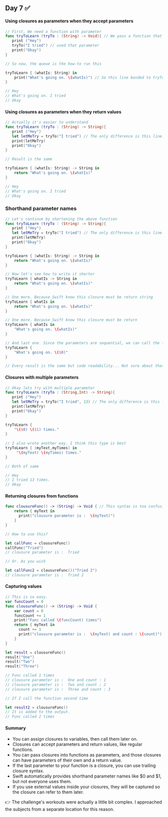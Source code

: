 ## Day 7 :white_check_mark:
#### Using closures as parameters when they accept parameters 
```swift
// First, We need a function with parameter
func tryToLearn (tryTo : (String) -> Void){ // We pass a function that takes a parameter as a parameter to the function.
   print ("Hey")
   tryTo("I tried") // used that parameter
   print("Okay")
}

// So now, the queue is the how-to run this 

tryToLearn { (whatIs: String) in
    print("What's going on. \(whatIs)") // So this line bonded to tryTo. and "whatIs" is the parameter of "tryTo"
}

// Hey
// What's going on. I tried
// Okay
```

#### Using closures as parameters when they return values
```swift
// Actually it's easier to understand
func tryToLearn (tryTo : (String) -> String){ 
   print ("Hey")
   let letMeTry = tryTo("I tried") // The only difference is this line. The assignment is done because it is a return result.
   print(letMeTry)
   print("Okay")
}

// Result is the same

tryToLearn { (whatIs: String) -> String in
    return "What's going on. \(whatIs)"
}

// Hey
// What's going on. I tried
// Okay
```

### Shorthand parameter names
```swift
// Let's continue by shortening the above function
func tryToLearn (tryTo : (String) -> String){ 
   print ("Hey")
   let letMeTry = tryTo("I tried") // The only difference is this line. The assignment is done because it is a return result.
   print(letMeTry)
   print("Okay")
}

tryToLearn { (whatIs: String) -> String in
    return "What's going on. \(whatIs)"
}

// Now let's see how to write it shorter
tryToLearn { whatIs -> String in
    return "What's going on. \(whatIs)"
}

// One more. Because Swift know this closure must be return string
tryToLearn { whatIs in
    return "What's going on. \(whatIs)"
}

// One more. Because Swift know this closure must be return
tryToLearn { whatIs in
    "What's going on. \(whatIs)"
}

// And last one. Since the parameters are sequential, we can call the first parameter 0.
tryToLearn {
    "What's going on. \($0)"
}

// Every result is the same but code readability... Not sure about that.
```

#### Closures with multiple parameters
```swift
// Okay lets try with multiple parameter
func tryToLearn (tryTo : (String,Int) -> String){ 
   print ("Hey")
   let letMeTry = tryTo("I tried", 13) // The only difference is this line. The assignment is done because it is a return result.
   print(letMeTry)
   print("Okay")
}

tryToLearn {
    "\($0) \($1) times."
}
 
// I also wrote another way. I think this type is best
tryToLearn { (myText,myTimes) in
     "\(myText) \(myTimes) times."
}

// Both of same

// Hey
// I tried 13 times.
// Okay
```

#### Returning closures from functions 
```swift
func clousureFunc() -> (String) -> Void { // This syntax is too confusing. But the first arrow is returned by our function.
    return { myText in
      print("clousure parameter is :  \(myText)")
    }
}

// How to use this?

let callFunc = clousureFunc()
callFunc("Tried")
// clousure parameter is :  Tried

// Or. As you wish

let callFunc2 = clousureFunc()("Tried 2")
// clousure parameter is :  Tried 2
```


#### Capturing values
```swift
// This is so easy.
var funcCount = 0
func clousureFunc() -> (String) -> Void {
    var count = 0
    funcCount += 1
    print("Func called \(funcCount) times")
    return { myText in
      count += 1
      print("clousure parameter is :  \(myText) and count : \(count)")
    }
}

let result = clousureFunc()
result("One")
result("Two")
result("Three")

// Func called 1 times
// clousure parameter is :  One and count : 1
// clousure parameter is :  Two and count : 2
// clousure parameter is :  Three and count : 3

// If I call the function second time

let result2 = clousureFunc()
// It is added to the output.
// Func called 2 times 
```
#### Summary
* You can assign closures to variables, then call them later on.
* Closures can accept parameters and return values, like regular functions.
* You can pass closures into functions as parameters, and those closures can have parameters of their own and a return value.
* If the last parameter to your function is a closure, you can use trailing closure syntax.
* Swift automatically provides shorthand parameter names like $0 and $1, but not everyone uses them.
* If you use external values inside your closures, they will be captured so the closure can refer to them later.
  
:point_right: The challenge's workouts were actually a little bit complex. I approached the subjects from a separate location for this reason.
